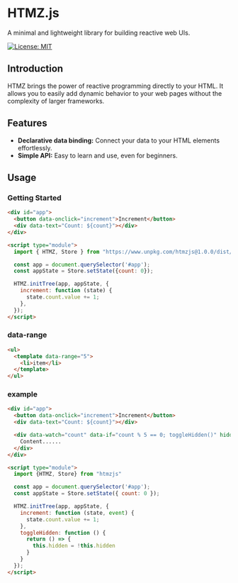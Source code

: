 # HTMZ.js

A minimal and lightweight library for building reactive web UIs.

<!-- [![npm version](https://badge.fury.io/js/htmzjs)](https://www.npmjs.com/package/htmzjs) -->
[![License: MIT](https://img.shields.io/badge/License-MIT-yellow.svg)](https://opensource.org/licenses/MIT)

## Introduction

HTMZ brings the power of reactive programming directly to your HTML. It allows you to easily add dynamic behavior to your web pages without the complexity of larger frameworks.

## Features

* **Declarative data binding:** Connect your data to your HTML elements effortlessly.
* **Simple API:** Easy to learn and use, even for beginners.

## Usage

### Getting Started

```html
<div id="app">
  <button data-onclick="increment">Increment</button>
  <div data-text="Count: ${count}"></div>
</div>

<script type="module">
  import { HTMZ, Store } from "https://www.unpkg.com/htmzjs@1.0.0/dist/index.js"

  const app = document.querySelector('#app');
  const appState = Store.setState({count: 0});

  HTMZ.initTree(app, appState, {
    increment: function (state) {
      state.count.value += 1;
    },
  });
</script>
```

### data-range
```html
<ul>
  <template data-range="5">
    <li>item</li>
  </template>
</ul>
```

### example
```html
<div id="app">
  <button data-onclick="increment">Increment</button>
  <div data-text="Count: ${count}"></div>

  <div data-watch="count" data-if="count % 5 == 0; toggleHidden()" hidden>
    Content......
  </div>
</div>

<script type="module">
  import {HTMZ, Store} from "htmzjs"

  const app = document.querySelector('#app');
  const appState = Store.setState({ count: 0 });

  HTMZ.initTree(app, appState, {
    increment: function (state, event) {
      state.count.value += 1;
    },
    toggleHidden: function () {
      return () => {
        this.hidden = !this.hidden
      }
    }
  });
</script>
```
